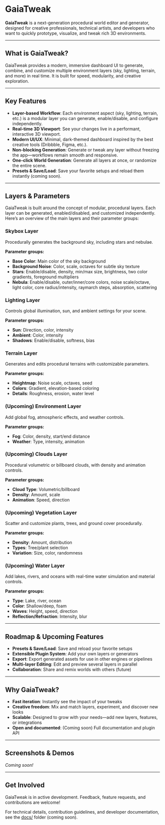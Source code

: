 GaiaTweak
=========

**GaiaTweak** is a next-generation procedural world editor and generator, designed for creative professionals, technical artists, and developers who want to quickly prototype, visualize, and tweak rich 3D environments.

---

## What is GaiaTweak?

GaiaTweak provides a modern, immersive dashboard UI to generate, combine, and customize multiple environment layers (sky, lighting, terrain, and more) in real time. It is built for speed, modularity, and creative exploration.

---

## Key Features

- **Layer-based Workflow**: Each environment aspect (sky, lighting, terrain, etc.) is a modular layer you can generate, enable/disable, and configure independently.
- **Real-time 3D Viewport**: See your changes live in a performant, interactive 3D viewport.
- **Modern UI/UX**: Minimal, dark-themed dashboard inspired by the best creative tools (Dribbble, Figma, etc.).
- **Non-blocking Generation**: Generate or tweak any layer without freezing the app—workflows remain smooth and responsive.
- **One-click World Generation**: Generate all layers at once, or randomize the entire scene.
- **Presets & Save/Load**: Save your favorite setups and reload them instantly (coming soon).
---

## Layers & Parameters

GaiaTweak is built around the concept of modular, procedural layers. Each layer can be generated, enabled/disabled, and customized independently. Here’s an overview of the main layers and their parameter groups:

### Skybox Layer
Procedurally generates the background sky, including stars and nebulae.

**Parameter groups:**
- **Base Color**: Main color of the sky background
- **Background Noise**: Color, scale, octaves for subtle sky texture
- **Stars**: Enable/disable, density, min/max size, brightness, two color gradients, foreground multipliers
- **Nebula**: Enable/disable, outer/inner/core colors, noise scale/octave, light color, core radius/intensity, raymarch steps, absorption, scattering

### Lighting Layer
Controls global illumination, sun, and ambient settings for your scene.

**Parameter groups:**
- **Sun**: Direction, color, intensity
- **Ambient**: Color, intensity
- **Shadows**: Enable/disable, softness, bias

### Terrain Layer
Generates and edits procedural terrains with customizable parameters.

**Parameter groups:**
- **Heightmap**: Noise scale, octaves, seed
- **Colors**: Gradient, elevation-based coloring
- **Details**: Roughness, erosion, water level

### (Upcoming) Environment Layer
Add global fog, atmospheric effects, and weather controls.

**Parameter groups:**
- **Fog**: Color, density, start/end distance
- **Weather**: Type, intensity, animation

### (Upcoming) Clouds Layer
Procedural volumetric or billboard clouds, with density and animation controls.

**Parameter groups:**
- **Cloud Type**: Volumetric/billboard
- **Density**: Amount, scale
- **Animation**: Speed, direction

### (Upcoming) Vegetation Layer
Scatter and customize plants, trees, and ground cover procedurally.

**Parameter groups:**
- **Density**: Amount, distribution
- **Types**: Tree/plant selection
- **Variation**: Size, color, randomness

### (Upcoming) Water Layer
Add lakes, rivers, and oceans with real-time water simulation and material controls.

**Parameter groups:**
- **Type**: Lake, river, ocean
- **Color**: Shallow/deep, foam
- **Waves**: Height, speed, direction
- **Reflection/Refraction**: Intensity, blur

---

## Roadmap & Upcoming Features

- **Presets & Save/Load**: Save and reload your favorite setups
- **Extensible Plugin System**: Add your own layers or generators
- **Export**: Export generated assets for use in other engines or pipelines
- **Multi-layer Editing**: Edit and preview several layers in parallel
- **Collaboration**: Share and remix worlds with others (future)

---

## Why GaiaTweak?

- **Fast iteration**: Instantly see the impact of your tweaks
- **Creative freedom**: Mix and match layers, experiment, and discover new looks
- **Scalable**: Designed to grow with your needs—add new layers, features, or integrations
- **Open and documented**: (Coming soon) Full documentation and plugin API

---

## Screenshots & Demos

*Coming soon!*

---

## Get Involved

GaiaTweak is in active development. Feedback, feature requests, and contributions are welcome!

For technical details, contribution guidelines, and developer documentation, see the [docs/](docs/) folder (coming soon).

